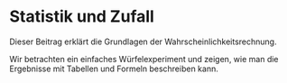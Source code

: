 # Statistik und Zufall

Dieser Beitrag erklärt die Grundlagen der Wahrscheinlichkeitsrechnung.

Wir betrachten ein einfaches Würfelexperiment und zeigen,
wie man die Ergebnisse mit Tabellen und Formeln beschreiben kann.

